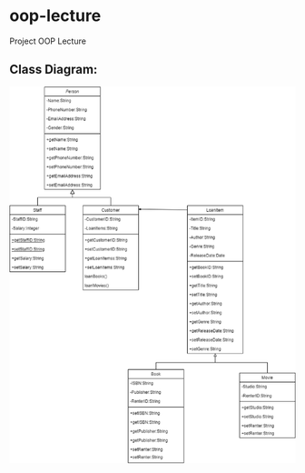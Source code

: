 # oop-lecture

Project OOP Lecture

## Class Diagram:
![classDiagramPic](https://github.com/richard483/oop-lecture/blob/master/img/oop_classDiagram.png)
